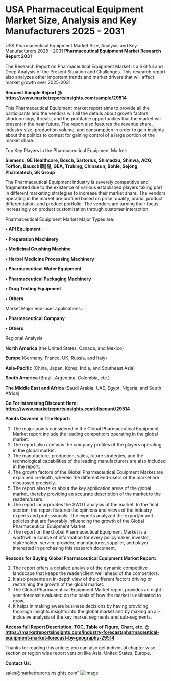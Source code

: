 # USA Pharmaceutical Equipment Market Size, Analysis and Key Manufacturers 2025 - 2031
USA Pharmaceutical Equipment Market Size, Analysis and Key Manufacturers 2025 - 2031
<strong>Pharmaceutical Equipment Market Research Report 2031</strong>

The Research Report on Pharmaceutical Equipment Market is a Skillful and Deep Analysis of the Present Situation and Challenges. This research report also analyzes other important trends and market drivers that will affect market growth over 2025-2031.

<strong>Request Sample Report @ <a href=https://www.marketreportsinsights.com/sample/29514>https://www.marketreportsinsights.com/sample/29514</a></strong>

This Pharmaceutical Equipment market report aims to provide all the participants and the vendors will all the details about growth factors, shortcomings, threats, and the profitable opportunities that the market will present in the near future. The report also features the revenue share, industry size, production volume, and consumption in order to gain insights about the politics to contest for gaining control of a large portion of the market share.

Top Key Players in the Pharmaceutical Equipment Market:

<strong>Siemens, GE Healthcare, Bosch, Sartorius, Shimadzu, Shinwa, ACG, Tofflon, Bausch䫚랥, GEA, Truking, Chinasun, Bohle, Sejong Pharmatech, SK Group</strong>

The Pharmaceutical Equipment Industry is severely competitive and fragmented due to the existence of various established players taking part in different marketing strategies to increase their market share. The vendors operating in the market are profiled based on price, quality, brand, product differentiation, and product portfolio. The vendors are turning their focus increasingly on product customization through customer interaction.

Pharmaceutical Equipment Market Major Types are:

<strong>• API Equipment

• Preparation Machinery

• Medicinal Crushing Machine

• Herbal Medicine Processing Machinery

• Pharmaceutical Water Equipment

• Pharmaceutical Packaging Machinery

• Drug Testing Equipment

• Others</strong>

Market Major end-user applications :

<strong>• Pharmaceutical Company

• Others</strong>

Regional Analysis

</u><strong><b>North America</b></strong> (the United States, Canada, and Mexico)

<strong><b>Europe </b></strong>(Germany, France, UK, Russia, and Italy)

<strong><b>Asia-Pacific</b></strong> (China, Japan, Korea, India, and Southeast Asia)

<strong><b>South America</b></strong> (Brazil, Argentina, Colombia, etc.)

<strong><b>The Middle East and Africa</b></strong> (Saudi Arabia, UAE, Egypt, Nigeria, and South Africa)

<strong>Go For Interesting Discount Here: <a href=https://www.marketreportsinsights.com/discount/29514>https://www.marketreportsinsights.com/discount/29514</a></strong>

<strong>Points Covered in The Report:</strong>
<ol>
  <li>The major points considered in the Global Pharmaceutical Equipment Market report include the leading competitors operating in the global market.</li>
  <li>The report also contains the company profiles of the players operating in the global market.</li>
  <li>The manufacture, production, sales, future strategies, and the technological capabilities of the leading manufacturers are also included in the report.</li>
  <li>The growth factors of the Global Pharmaceutical Equipment Market are explained in-depth, wherein the different end-users of the market are discussed precisely.</li>
  <li>The report also talks about the key application areas of the global market, thereby providing an accurate description of the market to the readers/users.</li>
  <li>The report incorporates the SWOT analysis of the market. In the final section, the report features the opinions and views of the industry experts and professionals. The experts analyzed the export/import policies that are favorably influencing the growth of the Global Pharmaceutical Equipment Market.</li>
  <li>The report on the Global Pharmaceutical Equipment Market is a worthwhile source of information for every policymaker, investor, stakeholder, service provider, manufacturer, supplier, and player interested in purchasing this research document.</li>
</ol>
<strong>Reasons for Buying Global Pharmaceutical Equipment Market Report:</strong>

<ol>
  <li>The report offers a detailed analysis of the dynamic competitive landscape that keeps the reader/client well ahead of the competitors.</li>
  <li>It also presents an in-depth view of the different factors driving or restraining the growth of the global market.</li>
  <li>The Global Pharmaceutical Equipment Market report provides an eight-year forecast evaluated on the basis of how the market is estimated to grow.</li>
  <li>It helps in making aware business decisions by having providing thorough insights insights into the global market and by making an all-inclusive analysis of the key market segments and sub-segments.</li>
</ol>
<strong>Access full Report Description, TOC, Table of Figure, Chart, etc. @ <a href=https://marketreportsinsights.com/industry-forecast/pharmaceutical-equipment-market-forecast-by-geography-29514>https://marketreportsinsights.com/industry-forecast/pharmaceutical-equipment-market-forecast-by-geography-29514</a></strong>


Thanks for reading this article; you can also get individual chapter wise section or region wise report version like Asia, United States, Europe.

<strong>Contact Us:</strong>

sales@marketreportsinsights.com"
![image](https://github.com/user-attachments/assets/eb73d5ed-b43c-4d88-8202-b1af48de7a7f)
